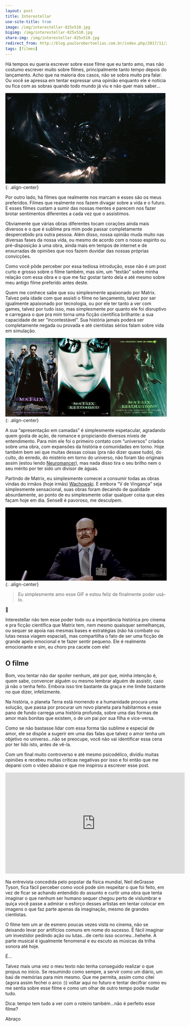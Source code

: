 ```yaml
---
layout: post
title: Interestellar
use-site-title: true
image: /img/interestellar-825x510.jpg
bigimg: /img/interestellar-825x510.jpg
share-img: /img/interestellar-825x510.jpg
redirect_from: http://blog.paulorobertoelias.com.br/index.php/2017/11/28/interestellar/
tags: [filmes]
---
```


Há tempos eu queria escrever sobre esse filme que eu tanto amo, mas não costumo escrever muito sobre filmes, principalmente tanto tempo depois do lançamento. Acho que na maioria dos casos, não se sobra muito pra falar. Ou você se apressa em tentar expressar uma opinião enquanto ele é notícia ou fica com as sobras quando todo mundo já viu e não quer mais saber…

![image](../img/interestellar-gif.gif){: .align-center}

Por outro lado, há filmes que realmente nos marcam e esses são os meus preferidos. Filmes que realmente nos fazem divagar sobre a vida e o futuro. E esses filmes custam a sumir das nossas mentes e parecem nos fazer brotar sentimentos diferentes a cada vez que o assistimos.

Obviamente que várias obras diferentes tocam corações ainda mais diversos e o que é sublime pra mim pode passar completamente despercebido pra outra pessoa. Além disso, nossa opinião muda muito nas diversas fases da nossa vida, ou mesmo de acordo com o nosso espírito ou pré-disposição à uma obra, ainda mais em tempos de internet e de enxurradas de opiniões que nos fazem duvidar das nossas próprias convicções.

Como você pôde perceber por essa tediosa introdução, esse não é um post curto e grosso sobre o filme também, mas sim, um “textão” sobre minha relação com essa obra e o que me faz gostar tanto dela e até mesmo sobre meu antigo filme preferido antes deste.

Quem me conhece sabe que sou simplesmente apaixonado por Matrix. Talvez pela idade com que assisti o filme no lançamento, talvez por ser igualmente apaixonado por tecnologia, ou por ele ter tanto a ver com games, talvez por tudo isso, mas simplesmente por quanto ele foi disruptivo e carregava o que pra mim torna uma ficção científica brilhante: a sua capacidade de ser “incontestável”. Sua história jamais poderá ser completamente negada ou provada e até cientistas sérios falam sobre vida em simulação.

![image](../img/the-matrix-768x374.jpg){: .align-center}

A sua “apresentação em camadas” é simplesmente espetacular, agradando quem gosta de ação, de romance e propiciando diversos níveis de entendimento. Para mim ele foi o primeiro contato com “universos” criados sobre uma obra, com expansões da história e comunidades em torno. Hoje também bem sei que muitas dessas coisas (pra não dizer quase tudo), do culto, do enredo, do mistério em torno do universo, não foram tão originais assim (estou lendo [Neuromancer](https://pt.wikipedia.org/wiki/Neuromancer)), mas nada disso tira o seu brilho nem o seu mérito por ter sido um divisor de águas.

Partindo de Matrix, eu simplesmente comecei a consumir todas as obras vindas do irmãos (hoje irmãs) [Wachowski](https://pt.wikipedia.org/wiki/Lilly_e_Lana_Wachowski). E embora “V de Vingança” seja simplesmente sensacional, suas obras foram decaindo de qualidade absurdamente, ao ponto de eu simplesmente odiar qualquer coisa que eles façam hoje em dia. Sense8 é pavoroso, me desculpem.

![image](../img/cabeca.gif){: .align-center}

> Eu simplesmente amo esse GIF e estou feliz de finalmente poder usá-lo.

🙂

Interestellar não tem esse poder todo ou a importância histórica pro cinema e pra ficção científica que Matrix tem, nem mesmo quaisquer semelhanças, ou sequer se apoia nas mesmas bases e estratégias (não há combate ou lutas nessa viagem espacial), mas compartilha o fato de ser uma ficção de grande apelo emocional e te fazer sentir pequeno. Ele é realmente emocionante e sim, eu choro pra cacete com ele!

## O filme

Bom, vou tentar não dar spoiler nenhum, até por que, minha intenção é, quem sabe, convencer alguém ou mesmo lembrar alguém de assistir, caso já não o tenha feito. Embora isso tire bastante da graça e me limite bastante no que dizer, infelizmente.

Na história, o planeta Terra está morrendo e a humanidade procura uma solução, que passa por procurar um novo planeta para habitarmos e esse pano de fundo carrega uma história profunda, sobre uma das formas de amor mais bonitas que existem, o de um pai por sua filha e vice-versa.

Como se não bastasse lidar com essa forma tão sublime e especial de amor, ele se dispõe a sugerir em uma das falas que talvez o amor tenha um objetivo no universo…não se preocupe, você não vai identificar essa cena por ter lido isto, antes de vê-la.

Com um final muito controverso e até mesmo psicodélico, dividiu muitas opiniões e recebeu muitas críticas negativas por isso e foi então que me deparei com o vídeo abaixo e que me inspirou a escrever esse post.

<iframe width="560" height="315" src="https://www.youtube.com/embed/l7tV7v71k-I" frameborder="0" allowfullscreen></iframe>

Na entrevista concedida pelo popstar da física mundial, Neil deGrasse Tyson, fica fácil perceber como você pode sim respeitar o que foi feito, em vez de ficar se achando entendido do assunto e curtir uma obra que tenta imaginar o que nenhum ser humano sequer chegou perto de vislumbrar e quiça você passe a admirar o esforço desses artistas em tentar colocar em imagens o que faz parte apenas da imaginação, mesmo de grandes cientistas.

O filme tem um ar de esmero poucas vezes vista no cinema, não se deixando levar por artifícios comuns em nome do sucesso. É fácil imaginar um investidor pedindo ação ou lutas…de certo isso ocorreu…hehehe. A parte musical é igualmente fenomenal e eu escuto as músicas da trilha sonora até hoje.

É…

Talvez mais uma vez o meu texto não tenha conseguido realizar o que propus no início. Se resumindo como sempre, a servir como um diário, um baú de memórias para mim mesmo. Que me permita, assim como citei (agora assim fechei o arco :)) voltar aqui no futuro e tentar decifrar como eu me sentia sobre esse filme e como um olhar de outro tempo pode mudar tudo.

Dica: tempo tem tudo a ver com o roteiro também…não é perfeito esse filme?

Abraço
